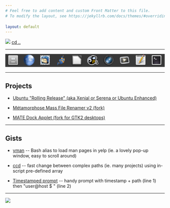 ```yaml
---
# Feel free to add content and custom Front Matter to this file.
# To modify the layout, see https://jekyllrb.com/docs/themes/#overriding-theme-defaults

layout: default
---
```



[<img src="https://avatars2.githubusercontent.com/u/43487468?s=32&v=4">](https://github.com/savoury1) [cd ..](https://github.com/savoury1)


---


[<img src="images/A-Tale-of-Dock.png">](https://savoury.tech.blog/2019/09/03/a-tale-of-dock/)


---


## Projects

* [Ubuntu "Rolling Release" (aka Xenial or Serena or Ubuntu Enhanced)](ubuntu-rolling)

* [Métamorphose Mass File Renamer v2 (fork)](https://github.com/savoury1/metamorphose2)

* [MATE Dock Applet (fork for GTK2 desktops)](https://github.com/savoury1/mate-dock-applet)


---


## Gists

* [yman](https://gist.github.com/savoury1/bd8dc19471760ef3bc4464490f7e581c) -- Bash alias to load man pages in yelp (ie. a lovely pop-up window, easy to scroll around)

* [ccd](https://gist.github.com/savoury1/7b73ec07ca12b79f4ce6ea57f8a81f8d) -- fast change between complex paths (ie. many projects) using in-script pre-defined array

* [Timestamped prompt](https://gist.github.com/savoury1/5933e85fecd150da926e16b8d4996048) -- handy prompt with timestamp + path (line 1) then "user@host $ " (line 2)


---


[<img src="https://savoury1.github.io/ubuntu-rolling/images/Serena-Enhanced.png">](https://github.com/savoury1/ubuntu-rolling)